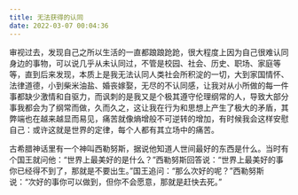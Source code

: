 ```yaml
---
title: 无法获得的认同
date: 2022-03-07 00:04:36
---
```


审视过去，发现自己之所以生活的一直都踉踉跄跄，很大程度上因为自己很难认同身边的事物，可以说几乎从未认同过，不管是校园、社会、历史、职场、家庭等等，直到后来发现，本质上是我无法认同人类社会所积淀的一切，大到家国情怀、法律道德，小到柴米油盐、婚丧嫁娶，无尽的不认同感，让我对从小所做的每一件事都缺少激情和自驱力，而讽刺的是我又是个极其遵守伦理纲常的人，导致大部分事我都会为了纲常而做，久而久之，这让我在行为和思想上产生了极大的矛盾，其弊端也在越来越显而易见，痛苦就像熵增般不可逆转的增加，有时候我会这样安慰自己：或许这就是世界的定律，每个人都有其立场中的痛苦。

​古希腊神话里有一个神叫西勒努斯，据说他知道人世间最好的东西是什么。当时有个国王就问他：“世界上最美好的是什么？”西勒努斯回答说：“世界上最美好的事你已经得不到了，那就是不要出生。”国王追问：“那么次好的呢？”西勒努斯说：“次好的事你可以做到，但你不会愿意，那就是赶快去死。”